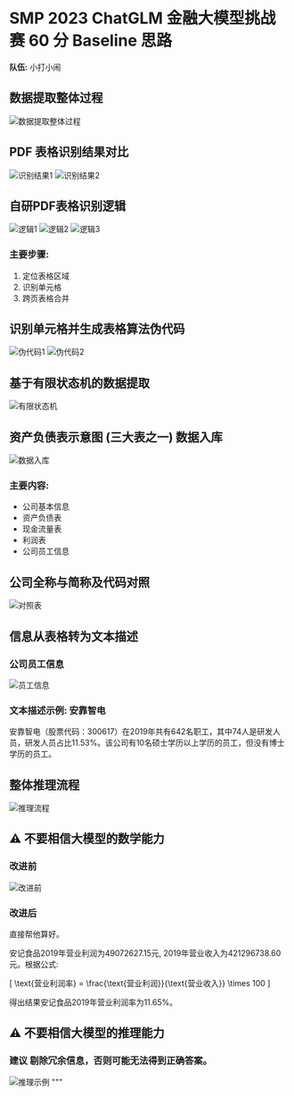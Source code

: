 # SMP 2023 ChatGLM 金融大模型挑战赛 60 分 Baseline 思路

**队伍:** 小打小闹

## 数据提取整体过程
![数据提取整体过程](/img/001.png)

## PDF 表格识别结果对比
![识别结果1](/img/002.jpeg) ![识别结果2](/img/003.jpeg)

## 自研PDF表格识别逻辑
![逻辑1](/img/004.png) 
![逻辑2](/img/005.png)
![逻辑3](/img/006.png)

### 主要步骤:
1. 定位表格区域 
2. 识别单元格 
3. 跨页表格合并

## 识别单元格并生成表格算法伪代码
![伪代码1](/img/007.jpeg)
![伪代码2](/img/008.jpeg)

## 基于有限状态机的数据提取
![有限状态机](/img/009.png)

## 资产负债表示意图 (三大表之一) 数据入库
![数据入库](/img/010.jpeg)

### 主要内容:
- 公司基本信息 
- 资产负债表 
- 现金流量表 
- 利润表 
- 公司员工信息 

## 公司全称与简称及代码对照
![对照表](/img/011.jpeg)

## 信息从表格转为文本描述

### 公司员工信息
![员工信息](/img/012.png)

### 文本描述示例: 安靠智电
安靠智电（股票代码：300617）在2019年共有642名职工，其中74人是研发人员，研发人员占比11.53%。该公司有10名硕士学历以上学历的员工，但没有博士学历的员工。

## 整体推理流程
![推理流程](/img/013.jpeg)

## ⚠️ 不要相信大模型的数学能力

### 改进前
![改进前](/img/014.png)

### 改进后
直接帮他算好。

安记食品2019年营业利润为49072627.15元, 2019年营业收入为421296738.60元。根据公式: 

\[
\text{营业利润率} = \frac{\text{营业利润}}{\text{营业收入}} \times 100
\]

得出结果安记食品2019年营业利润率为11.65%。

## ⚠️ 不要相信大模型的推理能力

### 建议 剔除冗余信息，否则可能无法得到正确答案。
![推理示例](/img/015.jpeg)
"""